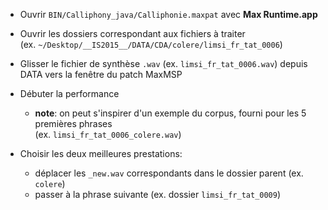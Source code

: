 * Ouvrir `BIN/Calliphony_java/Calliphonie.maxpat` avec **Max Runtime.app**

* Ouvrir les dossiers correspondant aux fichiers à traiter<br>
(ex. `~/Desktop/__IS2015__/DATA/CDA/colere/limsi_fr_tat_0006`)

* Glisser le fichier de synthèse `.wav` (ex. `limsi_fr_tat_0006.wav`) depuis DATA vers la fenêtre du patch MaxMSP

* Débuter la performance
    * **note**: on peut s'inspirer d'un exemple du corpus, fourni pour les 5 premières phrases<br>
(ex. `limsi_fr_tat_0006_colere.wav`)

* Choisir les deux meilleures prestations:
    * déplacer les `_new.wav` correspondants dans le dossier parent (ex. `colere`)
    * passer à la phrase suivante (ex. dossier `limsi_fr_tat_0009`)
